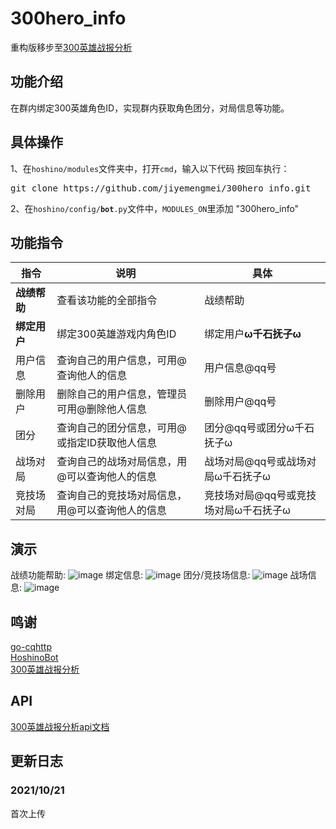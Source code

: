 # 300hero_info
重构版移步至<a href="https://github.com/Himeno-Yumemi/300hero_record" target="_BLANK">300英雄战报分析</a>
## 功能介绍
在群内绑定300英雄角色ID，实现群内获取角色团分，对局信息等功能。
## 具体操作
1、在<code>hoshino/modules</code>文件夹中，打开<code>cmd</code>，输入以下代码 按回车执行：
<pre>git clone https://github.com/jiyemengmei/300hero_info.git</pre>
2、在<code>hoshino/config/__bot__.py</code>文件中，<code>MODULES_ON</code>里添加 "300hero_info"
## 功能指令
|  指令   | 说明  | 具体  |
|  ----  | ----  | ----  |
| <b>战绩帮助</b>  |  查看该功能的全部指令  | 战绩帮助  |
| <b>绑定用户</b>  | 绑定300英雄游戏内角色ID  | 绑定用户<b>ω千石抚子ω</b>  |
| 用户信息  | 查询自己的用户信息，可用@查询他人的信息  | 用户信息@qq号  |
| 删除用户  | 删除自己的用户信息，管理员可用@删除他人信息  | 删除用户@qq号  |
| 团分  | 查询自己的团分信息，可用@或指定ID获取他人信息  | 团分@qq号或团分ω千石抚子ω  |
| 战场对局  | 查询自己的战场对局信息，用@可以查询他人的信息  | 战场对局@qq号或战场对局ω千石抚子ω  |
| 竞技场对局  | 查询自己的竞技场对局信息，用@可以查询他人的信息  | 竞技场对局@qq号或竞技场对局ω千石抚子ω  |
## 演示
战绩功能帮助:
![image](https://github.com/jiyemengmei/300hero_info/blob/main/images/%E6%88%98%E7%BB%A9%E5%B8%AE%E5%8A%A9.png)
绑定信息:
![image](https://github.com/jiyemengmei/300hero_info/blob/main/images/%E7%BB%91%E5%AE%9A%E4%BF%A1%E6%81%AF.png)
团分/竞技场信息:
![image](https://github.com/jiyemengmei/300hero_info/blob/main/images/%E7%AB%9E%E6%8A%80%E5%9C%BA%E4%BF%A1%E6%81%AF.png)
战场信息:
![image](https://github.com/jiyemengmei/300hero_info/blob/main/images/%E6%88%98%E5%9C%BA%E4%BF%A1%E6%81%AF.png)
## 鸣谢
<a href="https://github.com/Mrs4s/go-cqhttp" target="_BLANK">go-cqhttp</a>\
<a href="https://github.com/Ice-Cirno/HoshinoBot" target="_BLANK">HoshinoBot</a>\
<a href="https://300report.jumpw.com/" target="_BLANK">300英雄战报分析</a>
## API
<a href="https://300report.jumpw.com/static/doc/openapi.txt" target="_BLANK">300英雄战报分析api文档</a>
## 更新日志
### 2021/10/21
首次上传

